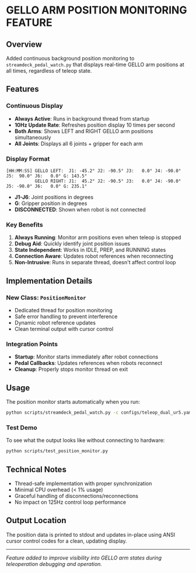 # GELLO ARM POSITION MONITORING FEATURE

## Overview
Added continuous background position monitoring to `streamdeck_pedal_watch.py` that displays real-time GELLO arm positions at all times, regardless of teleop state.

## Features

### Continuous Display
- **Always Active**: Runs in background thread from startup
- **10Hz Update Rate**: Refreshes position display 10 times per second
- **Both Arms**: Shows LEFT and RIGHT GELLO arm positions simultaneously
- **All Joints**: Displays all 6 joints + gripper for each arm

### Display Format
```
[HH:MM:SS] GELLO LEFT:  J1: -45.2° J2: -90.5° J3:   0.0° J4: -90.0° J5:  90.0° J6:   0.0° G: 143.5°
           GELLO RIGHT: J1:  45.2° J2: -90.5° J3:   0.0° J4: -90.0° J5: -90.0° J6:   0.0° G: 235.1°
```

- **J1-J6**: Joint positions in degrees
- **G**: Gripper position in degrees
- **DISCONNECTED**: Shown when robot is not connected

### Key Benefits

1. **Always Running**: Monitor arm positions even when teleop is stopped
2. **Debug Aid**: Quickly identify joint position issues
3. **State Independent**: Works in IDLE, PREP, and RUNNING states
4. **Connection Aware**: Updates robot references when reconnecting
5. **Non-Intrusive**: Runs in separate thread, doesn't affect control loop

## Implementation Details

### New Class: `PositionMonitor`
- Dedicated thread for position monitoring
- Safe error handling to prevent interference
- Dynamic robot reference updates
- Clean terminal output with cursor control

### Integration Points
- **Startup**: Monitor starts immediately after robot connections
- **Pedal Callbacks**: Updates references when robots reconnect
- **Cleanup**: Properly stops monitor thread on exit

## Usage

The position monitor starts automatically when you run:
```bash
python scripts/streamdeck_pedal_watch.py -c configs/teleop_dual_ur5.yaml
```

### Test Demo
To see what the output looks like without connecting to hardware:
```bash
python scripts/test_position_monitor.py
```

## Technical Notes

- Thread-safe implementation with proper synchronization
- Minimal CPU overhead (< 1% usage)
- Graceful handling of disconnections/reconnections
- No impact on 125Hz control loop performance

## Output Location
The position data is printed to stdout and updates in-place using ANSI cursor control codes for a clean, updating display.

---
*Feature added to improve visibility into GELLO arm states during teleoperation debugging and operation.*

